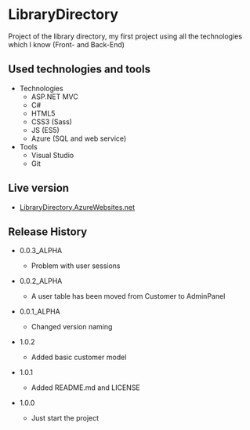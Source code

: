 # LibraryDirectory
Project of the library directory, my first project using all the technologies which I know (Front- and Back-End)


## Used technologies and tools

* Technologies
    * ASP.NET MVC
    * C#
    * HTML5
    * CSS3 (Sass)
    * JS (ES5)
    * Azure (SQL and web service)
* Tools
    * Visual Studio
    * Git


## Live version

* [LibraryDirectory.AzureWebsites.net](http://librarydirectory.azurewebsites.net/)
    
    
## Release History

* 0.0.3_ALPHA
    * Problem with user sessions
* 0.0.2_ALPHA
    * A user table has been moved from Customer to AdminPanel
* 0.0.1_ALPHA
    * Changed version naming
    
* 1.0.2
    * Added basic customer model
* 1.0.1
    * Added README.md and LICENSE
* 1.0.0
    * Just start the project
